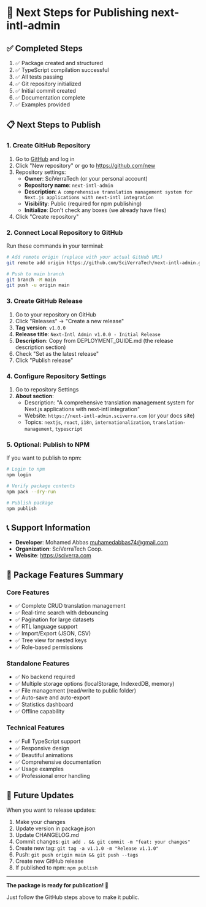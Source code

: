 # 🚀 Next Steps for Publishing next-intl-admin

## ✅ Completed Steps

1. ✅ Package created and structured
2. ✅ TypeScript compilation successful
3. ✅ All tests passing
4. ✅ Git repository initialized
5. ✅ Initial commit created
6. ✅ Documentation complete
7. ✅ Examples provided

## 📋 Next Steps to Publish

### 1. Create GitHub Repository

1. Go to [GitHub](https://github.com) and log in
2. Click "New repository" or go to https://github.com/new
3. Repository settings:
   - **Owner**: SciVerraTech (or your personal account)
   - **Repository name**: `next-intl-admin`
   - **Description**: `A comprehensive translation management system for Next.js applications with next-intl integration`
   - **Visibility**: Public (required for npm publishing)
   - **Initialize**: Don't check any boxes (we already have files)
4. Click "Create repository"

### 2. Connect Local Repository to GitHub

Run these commands in your terminal:

```bash
# Add remote origin (replace with your actual GitHub URL)
git remote add origin https://github.com/SciVerraTech/next-intl-admin.git

# Push to main branch
git branch -M main
git push -u origin main
```

### 3. Create GitHub Release

1. Go to your repository on GitHub
2. Click "Releases" → "Create a new release"
3. **Tag version**: `v1.0.0`
4. **Release title**: `Next-Intl Admin v1.0.0 - Initial Release`
5. **Description**: Copy from DEPLOYMENT_GUIDE.md (the release description section)
6. Check "Set as the latest release"
7. Click "Publish release"

### 4. Configure Repository Settings

1. Go to repository Settings
2. **About section**:
   - Description: "A comprehensive translation management system for Next.js applications with next-intl integration"
   - Website: `https://next-intl-admin.sciverra.com` (or your docs site)
   - Topics: `nextjs`, `react`, `i18n`, `internationalization`, `translation-management`, `typescript`

### 5. Optional: Publish to NPM

If you want to publish to npm:

```bash
# Login to npm
npm login

# Verify package contents
npm pack --dry-run

# Publish package
npm publish
```

## 📞 Support Information

- **Developer**: Mohamed Abbas <muhamedabbas74@gmail.com>
- **Organization**: SciVerraTech Coop.
- **Website**: https://sciverra.com

## 🎯 Package Features Summary

### Core Features
- ✅ Complete CRUD translation management
- ✅ Real-time search with debouncing
- ✅ Pagination for large datasets
- ✅ RTL language support
- ✅ Import/Export (JSON, CSV)
- ✅ Tree view for nested keys
- ✅ Role-based permissions

### Standalone Features
- ✅ No backend required
- ✅ Multiple storage options (localStorage, IndexedDB, memory)
- ✅ File management (read/write to public folder)
- ✅ Auto-save and auto-export
- ✅ Statistics dashboard
- ✅ Offline capability

### Technical Features
- ✅ Full TypeScript support
- ✅ Responsive design
- ✅ Beautiful animations
- ✅ Comprehensive documentation
- ✅ Usage examples
- ✅ Professional error handling

## 🔄 Future Updates

When you want to release updates:

1. Make your changes
2. Update version in package.json
3. Update CHANGELOG.md
4. Commit changes: `git add . && git commit -m "feat: your changes"`
5. Create new tag: `git tag -a v1.1.0 -m "Release v1.1.0"`
6. Push: `git push origin main && git push --tags`
7. Create new GitHub release
8. If published to npm: `npm publish`

---

**The package is ready for publication! 🎉**

Just follow the GitHub steps above to make it public.
